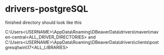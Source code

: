 # drivers-postgreSQL

finished directory should look like this 

C:\Users\<USERNAME>\AppData\Roaming\DBeaverData\drivers\maven\maven-central\<ALL_DRIVER_DIRECTORIES>
and
C:\Users\<USERNAME>\AppData\Roaming\DBeaverData\drivers\clients\postgresql\win\17\<ALL_LIBRARIES>
